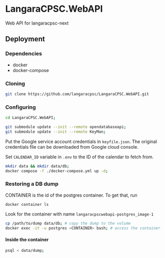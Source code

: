 # LangaraCPSC.WebAPI
Web API for langaracpsc-next

## Deployment

### Dependencies
* docker
* docker-compose

### Cloning
```bash
git clone https://github.com/langaracpsc/LangaraCPSC.WebAPI.git
```

### Configuring
```bash
cd LangaraCPSC.WebAPI;

git submodule update --init --remote opendatabaseapi;
git submodule update --init --remote KeyMan;
```

Put the Google service account credentials in `keyfile.json`. The original credentials file can be downloaded from Google cloud console.

Set `CALENDAR_ID` variable in `.env` to the ID of the calendar to fetch from. 

```bash
mkdir data && mkdir data/db;
docker compose -f ./docker-compose.yml up -d; 
```

### Restoring a DB dump
CONTAINER is the id of the postgres container. To get that, run
```
docker container ls
``` 
Look for the container with name `langaracpscwebapi-postgres_image-1`
```bash
cp /path/to/dump data/db; # copy the dump to the volume
docker exec -it -u postgres <CONTAINER> bash; # access the container
```
#### Inside the container
```bash
psql < data/dump;
```

